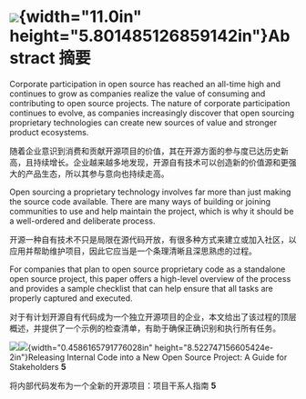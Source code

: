 
![](media/image22.png){width="11.0in" height="5.801485126859142in"}Abstract
摘要
===========================================================================

Corporate participation in open source has reached an all-time high
and continues to grow as companies realize the value of consuming and
contributing to open source projects. The nature of corporate
participation continues to evolve, as companies increasingly discover
that open sourcing proprietary technologies can create new sources of
value and stronger product ecosystems.

随着企业意识到消费和贡献开源项目的价值，其在开源方面的参与度已达历史新高，且持续增长。企业越来越多地发现，开源自有技术可以创造新的价值源和更强大的产品生态，所以其参与意向也持续走高。


Open sourcing a proprietary technology involves far more than just
making the source code available. There are many ways of building or
joining communities to use and help maintain the project, which is why
it should be a well-ordered and deliberate process.

开源一种自有技术不只是局限在源代码开放，有很多种方式来建立或加入社区，以应用并帮助维护项目，因此它应当是一个条理清晰且深思熟虑的过程。


For companies that plan to open source proprietary code as a
standalone open source project, this paper offers a high-level
overview of the process and provides a sample checklist that can help
ensure that all tasks are properly captured and executed.

对于有计划开源自有代码成为一个独立开源项目的企业，本文给出了该过程的顶层概述，并提供了一个示例的检查清单，有助于确保正确识别和执行所有任务。


![](media/image23.png)![](media/image24.png){width="0.4586165791776028in"
height="8.522747156605424e-2in"}Releasing Internal Code into a New
Open Source Project: A Guide for Stakeholders **5**

将内部代码发布为一个全新的开源项目：项目干系人指南 **5**


